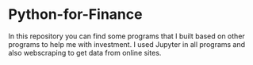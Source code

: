 # Python-for-Finance
In this repository you can find some programs that I built based on other programs to help me with investment. I used Jupyter in all programs and also webscraping to get data from online sites.
